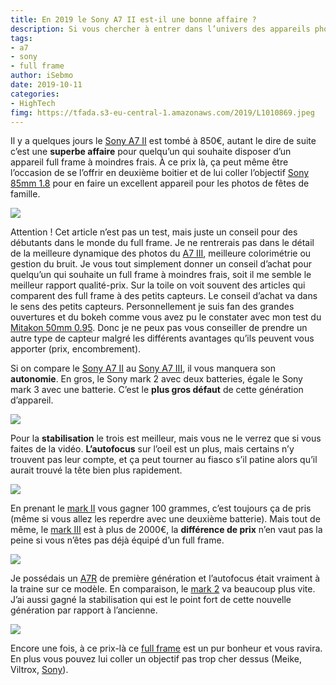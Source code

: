 ```yaml
---
title: En 2019 le Sony A7 II est-il une bonne affaire ?
description: Si vous chercher à entrer dans l’univers des appareils photo full frame à moindres frais, le Sony A7 II vient de passer le prix symbolique. C’est un appareil photo qui date, mais qui fait superbement le job encore aujourd’hui. 
tags: 
- a7
- sony
- full frame
author: iSebmo
date: 2019-10-11
categories: 
- HighTech
fimg: https://tfada.s3-eu-central-1.amazonaws.com/2019/L1010869.jpeg
---
```


Il y a quelques jours le [Sony A7 II](https://amzn.to/2otXY1r) est tombé à 850€, autant le dire de suite c’est une **superbe affaire** pour quelqu’un qui souhaite disposer d’un appareil full frame à moindres frais. À ce prix là, ça peut même être l’occasion de se l’offrir en deuxième boitier et de lui coller l’objectif [Sony 85mm 1.8](https://amzn.to/2nxksxZ) pour en faire un excellent appareil pour les photos de fêtes de famille. 

![](https://tfada.s3-eu-central-1.amazonaws.com/2019/L1010872.jpeg)

Attention ! Cet article n’est pas un test, mais juste un conseil pour des débutants dans le monde du full frame. Je ne rentrerais pas dans le détail de la meilleure dynamique des photos du [A7 III](https://amzn.to/2ID5CNS), meilleure colorimétrie ou gestion du bruit. Je vous tout simplement donner un conseil d’achat pour quelqu’un qui souhaite un full frame à moindres frais, soit il me semble le meilleur rapport qualité-prix.
Sur la toile on voit souvent des articles qui comparent des full frame à des petits capteurs. Le conseil d’achat va dans le sens des petits capteurs. Personnellement je suis fan des grandes ouvertures et du bokeh comme vous avez pu le constater avec mon test du [Mitakon 50mm 0.95](https://tfada.fr/mitakon-speedmaster-50mm-f/0.95-dark-knight/). Donc je ne peux pas vous conseiller de prendre un autre type de capteur malgré les différents avantages qu’ils peuvent vous apporter (prix, encombrement).

Si on compare le [Sony A7 II](https://amzn.to/2otXY1r) au [Sony A7 III](https://amzn.to/2ID5CNS), il vous manquera son **autonomie**. En gros, le Sony mark 2 avec deux batteries, égale le Sony mark 3 avec une batterie. C’est le **plus gros défaut** de cette génération d’appareil. 

![](https://tfada.s3-eu-central-1.amazonaws.com/2019/L1010873.jpeg)

Pour la **stabilisation** le trois est meilleur, mais vous ne le verrez que si vous faites de la vidéo. 
**L’autofocus** sur l’oeil est un plus, mais certains n’y trouvent pas leur compte, et ça peut tourner au fiasco s’il patine alors qu’il aurait trouvé la tête bien plus rapidement. 

![](https://tfada.s3-eu-central-1.amazonaws.com/2019/L1010874.jpeg)

En prenant le [mark II](https://amzn.to/2otXY1r) vous gagner 100 grammes, c’est toujours ça de pris (même si vous allez les reperdre avec une deuxième batterie). 
Mais tout de même, le [mark III](https://amzn.to/2ID5CNS) est à plus de 2000€, la **différence de prix** n’en vaut pas la peine si vous n’êtes pas déjà équipé d’un full frame. 

![](https://tfada.s3-eu-central-1.amazonaws.com/2019/L1010876.jpeg)

Je possédais un [A7R](https://tfada.fr/le-sony-a7r-1-an-apr%C3%A8s/) de première génération et l’autofocus était vraiment à la traine sur ce modèle. En comparaison, le [mark 2](https://amzn.to/2otXY1r) va beaucoup plus vite. 
J’ai aussi gagné la stabilisation qui est le point fort de cette nouvelle génération par rapport à l’ancienne. 

![](https://tfada.s3-eu-central-1.amazonaws.com/2019/L1010870.jpeg)

Encore une fois, à ce prix-là ce [full frame](https://amzn.to/2otXY1r) est un pur bonheur et vous ravira. En plus vous pouvez lui coller un objectif pas trop cher dessus (Meike, Viltrox, [Sony](https://amzn.to/2OxJRme)).